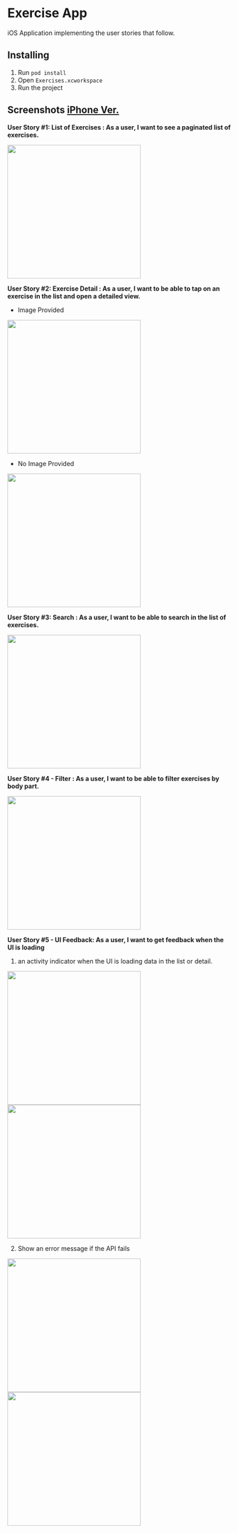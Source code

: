 # Exercise App

 iOS Application implementing the user stories that follow.
## Installing
1. Run `pod install`
2. Open `Exercises.xcworkspace`
3. Run the project

## Screenshots [iPhone Ver.](/README.md)
**User Story #1: List of Exercises : As a user, I want to see a paginated list of exercises.**

<img src="/Screenshot/ipad/ipad1.png" width="300"  />

**User Story #2: Exercise Detail : As a user, I want to be able to tap on an exercise in the list and open a detailed view.**

 - Image Provided 
 <img src="/Screenshot/ipad/pad2.png" width="300"  />
 
 - No Image Provided
 
 <img src="/Screenshot/ipad/pad3.png" width="300"  />

**User Story #3: Search : As a user, I want to be able to search in the list of exercises.**

<img src="/Screenshot/ipad/pad4.png" width="300"  />

**User Story #4 - Filter : As a user, I want to be able to filter exercises by body part.**

<img src="/Screenshot/ipad/pad5.png" width="300"  />

**User Story #5 - UI Feedback: As a user, I want to get feedback when the UI is loading**

1.  an activity indicator when the UI is loading data in the list or detail.

 <img src="/Screenshot/ipad/pad8.png" width="300"  />
 <img src="/Screenshot/ipad/pad9.png" width="300"  />

2.  Show an error message if the API fails

 <img src="/Screenshot/ipad/pad6.png" width="300"  />
 <img src="/Screenshot/ipad/pad7.png" width="300"  />
